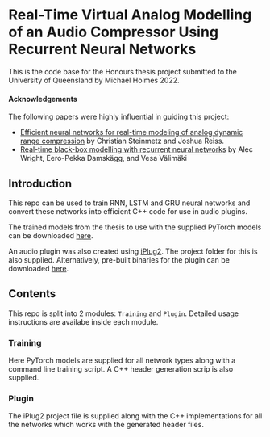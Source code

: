 # Real-Time Virtual Analog Modelling of an Audio Compressor Using Recurrent Neural Networks
This is the code base for the Honours thesis project submitted to the University of Queensland by Michael Holmes 2022.

#### Acknowledgements
The following papers were highly influential in guiding this project:
* [Efficient neural networks for real-time modeling of analog dynamic range compression](https://arxiv.org/abs/2102.06200) by Christian Steinmetz and Joshua Reiss.
* [Real-time black-box modelling with recurrent neural networks](http://dafx.de/paper-archive/2019/DAFx2019_paper_43.pdf) by Alec Wright, Eero-Pekka Damskägg, and Vesa Välimäki 

## Introduction
This repo can be used to train RNN, LSTM and GRU neural networks and convert these networks into efficient C++ code for use in audio plugins. 

The trained models from the thesis to use with the supplied PyTorch models can be downloaded [here](https://hcloudh.com/nextcloud/s/9rWEe6EHQq4x4DS/download/All_Models.zip).

An audio plugin was also created using [iPlug2](https://github.com/iPlug2/iPlug2). The project folder for this is also supplied. Alternatively, pre-built binaries for the plugin can be downloaded [here](https://hcloudh.com/nextcloud/s/mxBCBoyYKQzmjcL).


## Contents
This repo is split into 2 modules: `Training` and `Plugin`. Detailed usage instructions are availabe inside each module.

### Training
Here PyTorch models are supplied for all network types along with a command line training script. A C++ header generation scrip is also supplied.

### Plugin
The iPlug2 project file is supplied along with the C++ implementations for all the networks which works with the generated header files.  